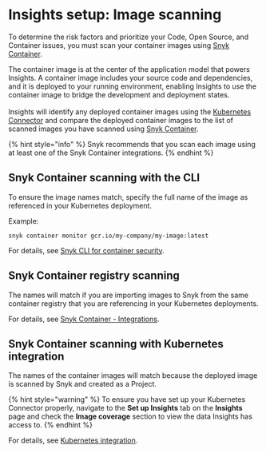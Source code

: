 # Insights setup: Image scanning

To determine the risk factors and prioritize your Code, Open Source, and Container issues, you must scan your container images using [Snyk Container](../../../scan-using-snyk/snyk-container/).&#x20;

The container image is at the center of the application model that powers Insights. A container image includes your source code and dependencies, and it is deployed to your running environment, enabling Insights to use the container image to bridge the development and deployment states.\
\
Insights will identify any deployed container images using the [Kubernetes Connector](insights-setup-kubernetes-connector.md) and compare the deployed container images to the list of scanned images you have scanned using [Snyk Container](../../../scan-using-snyk/snyk-container/).&#x20;

{% hint style="info" %}
Snyk recommends that you scan each image using at least one of the Snyk Container integrations.
{% endhint %}

## Snyk Container scanning with the CLI

To ensure the image names match, specify the full name of the image as referenced in your Kubernetes deployment.&#x20;

Example:

`snyk container monitor gcr.io/my-company/my-image:latest`

For details, see [Snyk CLI for container security](../../../snyk-cli/scan-and-maintain-projects-using-the-cli/use-snyk-container-from-the-cli/).

## Snyk Container registry scanning

The names will match if you are importing images to Snyk from the same container registry that you are referencing in your Kubernetes deployments.

For details, see [Snyk Container - Integrations](../../../scan-containers/snyk-container-integrations/).

## Snyk Container scanning with Kubernetes integration

The names of the container images will match because the deployed image is scanned by Snyk and created as a Project.

{% hint style="warning" %}
To ensure you have set up your Kubernetes Connector properly, navigate to the **Set up Insights** tab on the **Insights** page and check the **Image coverage** section to view the data Insights has access to.
{% endhint %}

For details, see [Kubernetes integration](../../../scan-using-snyk/snyk-container/integrate-with-kubernetes/).
